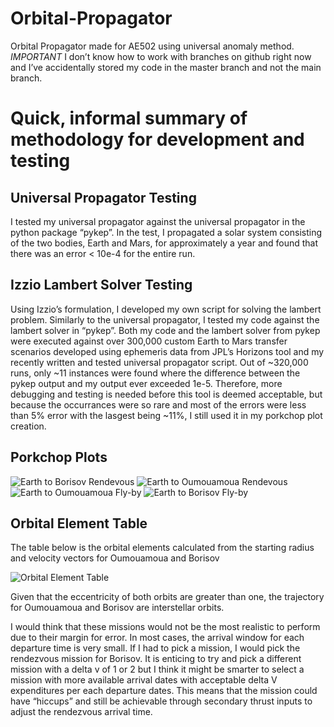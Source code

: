# Orbital-Propagator
Orbital Propagator made for AE502 using universal anomaly method.
*IMPORTANT*
I don’t know how to work with branches on github right now and I’ve accidentally stored my code in the master branch and not the main branch.


# Quick, informal summary of methodology for development and testing
## Universal Propagator Testing
I tested my universal propagator against the universal propagator in the python package “pykep”. In the test, I propagated a solar system consisting of the two bodies, Earth and Mars, for approximately a year and found that there was an error < 10e-4 for the entire run.

## Izzio Lambert Solver Testing
Using Izzio’s formulation, I developed my own script for solving the lambert problem. Similarly to the universal propagator, I tested my code against the lambert solver in “pykep”. Both my code and the lambert solver from pykep were executed against over 300,000 custom Earth to Mars transfer scenarios developed using ephemeris data from JPL’s Horizons tool and my recently written and tested universal propagator script. Out of ~320,000 runs, only ~11 instances were found where the difference between the pykep output and my output ever exceeded 1e-5. Therefore, more debugging and testing is needed before this tool is deemed acceptable, but because the occurrances were so rare and most of the errors were less than 5% error with the lasgest being ~11%, I still used it in my porkchop plot creation.



## Porkchop Plots
![Earth to Borisov Rendevous](https://user-images.githubusercontent.com/92574647/221439369-07635d4e-b159-410d-afa0-6e44f87a2b82.png)
![Earth to Oumouamoua Rendevous](https://user-images.githubusercontent.com/92574647/221439371-51456f0b-f4dc-4cf0-bb50-a7b40c4be592.png)
![Earth to Oumouamoua Fly-by](https://user-images.githubusercontent.com/92574647/221439370-bab4edfd-6ccd-4a95-b552-7a22fb1ce0b8.png)
![Earth to Borisov Fly-by](https://user-images.githubusercontent.com/92574647/221439372-70010d54-6f9c-49f0-af98-20e963eb3b00.png)

## Orbital Element Table
The table below is the orbital elements calculated from the starting radius and velocity vectors for Oumouamoua and Borisov

![Orbital Element Table](https://user-images.githubusercontent.com/92574647/221440324-e1560409-11a3-4edb-8223-ac58d8d3db62.PNG)

Given that the eccentricity of both orbits are greater than one, the trajectory for Oumouamoua and Borisov are interstellar orbits.

I would think that these missions would not be the most realistic to perform due to their margin for error. In most cases, the arrival window for each departure time is very small. If I had to pick a mission, I would pick the rendezvous mission for Borisov. It is enticing to try and pick a different mission with a delta v of 1 or 2 but I think it might be smarter to select a mission with more available arrival dates with acceptable delta V expenditures per each departure dates. This means that the mission could have “hiccups” and still be achievable through secondary thrust inputs to adjust the rendezvous arrival time.
